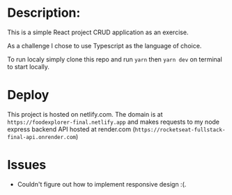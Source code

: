 # Description:

This is a simple React project CRUD application as an exercise.

As a challenge I chose to use Typescript as the language of choice.

To run localy simply clone this repo and run `yarn` then `yarn dev` on terminal to start locally.

# Deploy

This project is hosted on netlify.com. The domain is at `https://foodexplorer-final.netlify.app` and makes requests to my node express backend API hosted at render.com (`https://rocketseat-fullstack-final-api.onrender.com`)

# Issues

- Couldn't figure out how to implement responsive design :(.
